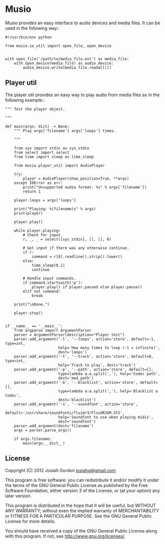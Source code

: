 Musio
=====

Musio provides an easy interface to audio devices and media files.  It can
be used in the following way::


    #!/usr/bin/env python

    from musio.io_util import open_file, open_device


    with open_file('/path/to/media_file.ext') as media_file:
        with open_device(media_file) as audio_device:
            audio_device.write(media_file.readall())


Player util
-----------

The player util provides an easy way to play audio from media files as in the
following example::

    """ Test the player object.

    """

    def main(args: dict) -> None:
        """ Play args['filename'] args['loops'] times.

        """

        from sys import stdin as sys_stdin
        from select import select
        from time import sleep as time_sleep

        from musio.player_util import AudioPlayer

        try:
            player = AudioPlayer(show_position=True, **args)
        except IOError as err:
            print("Unsupported audio format: %s" % args['filename'])
            return 1

        player.loops = args['loops']

        print("Playing: %(filename)s" % args)
        print(player)

        player.play()

        while player.playing:
            # Check for input.
            r, _, _ = select([sys_stdin], [], [], 0)

            # Get input if there was any otherwise continue.
            if r:
                command = r[0].readline().strip().lower()
            else:
                time_sleep(0.1)
                continue

            # Handle input commands.
            if command.startswith('p'):
                player.play() if player.paused else player.pause()
            elif not command:
                break

        print("\nDone.")

        player.stop()


    if __name__ == '__main__':
        from argparse import ArgumentParser
        parser = ArgumentParser(description="Player test")
        parser.add_argument('-l', '--loops', action='store', default=-1, type=int,
                            help='How many times to loop (-1 = infinite)',
                            dest='loops')
        parser.add_argument('-t', '--track', action='store', default=0, type=int,
                            help='Track to play', dest='track')
        parser.add_argument('-p', '--path', action='store', default=[],
                            type=lambda a:a.split(','), help='Codec path',
                            dest='mod_path')
        parser.add_argument('-b', '--blacklist', action='store', default=[],
                            type=lambda a:a.split(','), help='Blacklist a Codec',
                            dest='blacklist')
        parser.add_argument('-s', '--soundfont', action='store',
                            default='/usr/share/soundfonts/fluidr3/FluidR3GM.SF2',
                            help='Soundfont to use when playing midis',
                            dest='soundfont')
        parser.add_argument(dest='filename')
        args = parser.parse_args()

        if args.filename:
            main(args.__dict__)


License
-------

Copyright (C) 2012 Josiah Gordon <josiahg@gmail.com>

This program is free software: you can redistribute it and/or modify
it under the terms of the GNU General Public License as published by
the Free Software Foundation, either version 3 of the License, or
(at your option) any later version.

This program is distributed in the hope that it will be useful,
but WITHOUT ANY WARRANTY; without even the implied warranty of
MERCHANTABILITY or FITNESS FOR A PARTICULAR PURPOSE.  See the
GNU General Public License for more details.

You should have received a copy of the GNU General Public License
along with this program.  If not, see <http://www.gnu.org/licenses/>.
